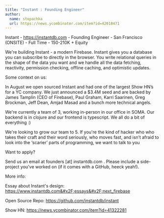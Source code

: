 ```yaml
---
title: "Instant : Founding Engineer"
author:
  name: stopachka
  url: https://news.ycombinator.com/item?id=42018471
---
```

Instant - <a href="https:&#x2F;&#x2F;instantdb.com">https:&#x2F;&#x2F;instantdb.com</a> - Founding Engineer - San Francisco (ONSITE) - Full Time - 150-210K + Equity

We&#x27;re building Instant - a modern Firebase. Instant gives you a database you can subscribe to directly in the browser. You write relational queries in the shape of the data you want and we handle all the data fetching, reactivity, permission checking, offline caching, and optimistic updates.

Some context on us:

In August we open sourced Instant and had one of the largest Show HN’s for a YC company. We just announced a $3.4M seed and are backed by James Tamplin (CEO of Firebase), Paul Graham, Karri Saarinen, Greg Brockman, Jeff Dean, Amjad Masad and a bunch more technical angels.

We&#x27;re currently a team of 3, working in-person in our office in SOMA. Our backend is in clojure and our frontend is typescript. We all do a bit of everything :)

We&#x27;re looking to grow our team to 5. If you&#x27;re the kind of hacker who who takes their craft and their word seriously, who moves fast, and isn’t afraid to look into the ‘scarier’ parts of programming, we want to talk to you

Want to apply?

Send us an email at founders [at] instantdb.com . Please include a side-project you&#x27;ve worked on (if it comes with a GitHub, heeck yeah!).

More info:

Essay about Instant&#x27;s design: <a href="https:&#x2F;&#x2F;www.instantdb.com&#x2F;essays&#x2F;next_firebase">https:&#x2F;&#x2F;www.instantdb.com&#x2F;essays&#x2F;next_firebase</a>

Open Source Repo: <a href="https:&#x2F;&#x2F;github.com&#x2F;instantdb&#x2F;instant">https:&#x2F;&#x2F;github.com&#x2F;instantdb&#x2F;instant</a>

Show HN: <a href="https:&#x2F;&#x2F;news.ycombinator.com&#x2F;item?id=41322281">https:&#x2F;&#x2F;news.ycombinator.com&#x2F;item?id=41322281</a>
<JobApplication />
